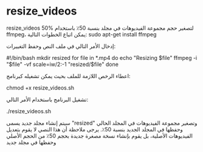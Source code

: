 # resize_videos
resize_videos 50%
لتصغير حجم مجموعة الفيديوهات في مجلد بنسبة 50٪ باستخدام ffmpeg، يمكن اتباع الخطوات التالية:
sudo apt-get install ffmpeg

إدخال الأمر التالي في ملف النص وحفظ التغييرات:

#!/bin/bash
mkdir resized
for file in *.mp4
do
    echo "Resizing $file"
    ffmpeg -i "$file" -vf scale=iw/2:-1 "resized/$file"
done

اعطاء الرخص اللازمة للملف بحيث يمكن تشغيله كبرنامج:

chmod +x resize_videos.sh

تشغيل البرنامج باستخدام الأمر التالي:

./resize_videos.sh

سيتم إنشاء مجلد جديد يسمى "resized" وتصغير مجموعة الفيديوهات في المجلد الحالي وحفظها في المجلد الجديد بنسبة 50٪.
يرجى ملاحظة أن هذا النصي لا يقوم بتعديل الفيديوهات الأصلية، بل يقوم بإنشاء نسخة مصغرة جديدة بحجم 50٪ من الحجم الأصلي وحفظها في مجلد جديد
